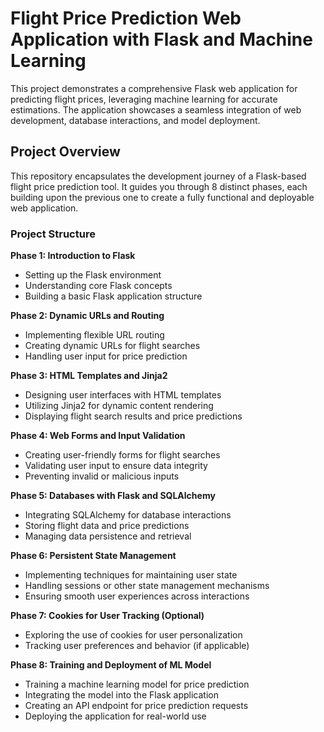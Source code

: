 # Flight Price Prediction Web Application with Flask and Machine Learning


This project demonstrates a comprehensive Flask web application for predicting flight prices, leveraging machine learning for accurate estimations. The application showcases a seamless integration of web development, database interactions, and model deployment.

## Project Overview

This repository encapsulates the development journey of a Flask-based flight price prediction tool. It guides you through 8 distinct phases, each building upon the previous one to create a fully functional and deployable web application.

### Project Structure

**Phase 1: Introduction to Flask**

* Setting up the Flask environment
* Understanding core Flask concepts
* Building a basic Flask application structure

**Phase 2: Dynamic URLs and Routing**

* Implementing flexible URL routing
* Creating dynamic URLs for flight searches
* Handling user input for price prediction

**Phase 3: HTML Templates and Jinja2**

* Designing user interfaces with HTML templates
* Utilizing Jinja2 for dynamic content rendering
* Displaying flight search results and price predictions

**Phase 4: Web Forms and Input Validation**

* Creating user-friendly forms for flight searches
* Validating user input to ensure data integrity
* Preventing invalid or malicious inputs

**Phase 5: Databases with Flask and SQLAlchemy**

* Integrating SQLAlchemy for database interactions
* Storing flight data and price predictions
* Managing data persistence and retrieval

**Phase 6: Persistent State Management**

* Implementing techniques for maintaining user state
* Handling sessions or other state management mechanisms
* Ensuring smooth user experiences across interactions

**Phase 7: Cookies for User Tracking (Optional)**

* Exploring the use of cookies for user personalization
* Tracking user preferences and behavior (if applicable)

**Phase 8: Training and Deployment of ML Model**

* Training a machine learning model for price prediction
* Integrating the model into the Flask application
* Creating an API endpoint for price prediction requests
* Deploying the application for real-world use

